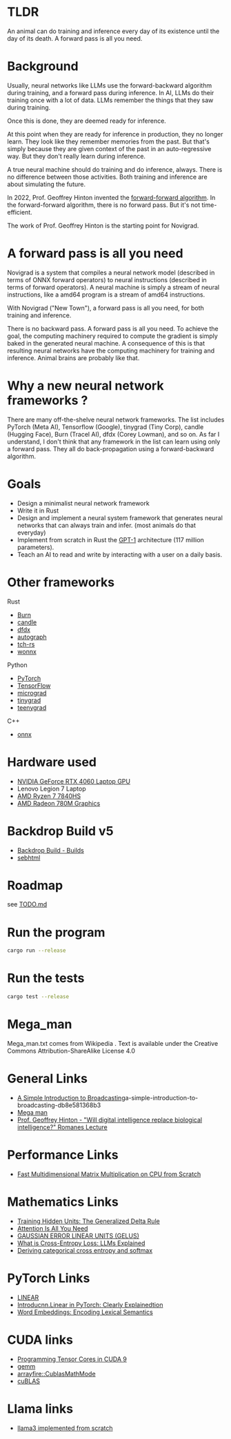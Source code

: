 # TLDR

An animal can do training and inference every day of its existence until the day of its death.
A forward pass is all you need.

# Background

Usually, neural networks like LLMs use the forward-backward algorithm during training, and a forward pass during inference.
In AI, LLMs do their training once with a lot of data.
LLMs remember the things that they saw during training.

Once this is done, they are deemed ready for inference.

At this point when they are ready for inference in production, they no longer learn.
They look like they remember memories from the past. But that's simply because
they are given context of the past in an auto-regressive way.
But they don't really learn during inference.

A true neural machine should do training and do inference, always. 
There is no difference between those activities.
Both training and inference are about simulating the future.

In 2022, Prof. Geoffrey Hinton invented the [forward-forward algorithm](https://arxiv.org/abs/2212.13345).
In the forward-forward algorithm, there is no forward pass. But it's not time-efficient.

The work of Prof. Geoffrey Hinton is the starting point for Novigrad.

# A forward pass is all you need

Novigrad is a system that compiles a neural network model (described in terms of ONNX forward operators) to neural instructions (described in terms of forward operators).
A neural machine is simply a stream of neural instructions, like a amd64 program is a stream of amd64 instructions.

With Novigrad  ("New Town"), a forward pass is all you need, for both training and inference.

There is no backward pass. A forward pass is all you need.
To achieve the goal, the computing machinery required to compute the gradient is simply baked in the generated neural machine. A consequence of this is that resulting neural networks have the computing machinery for training and inference.
Animal brains are probably like that.

# Why a new neural network frameworks ?

There are many off-the-shelve neural network frameworks.
The list includes PyTorch (Meta AI), Tensorflow (Google), tinygrad (Tiny Corp), candle (Hugging Face), Burn (Tracel AI), dfdx (Corey Lowman), and so on.
As far I understand, I don't think that any framework in the list can learn using only a forward pass. 
They all do back-propagation using a forward-backward algorithm.

# Goals

- Design a minimalist neural network framework
- Write it in Rust
- Design and implement a neural system framework that generates neural networks that can always train and infer. (most animals do that everyday)
- Implement from scratch in Rust the [GPT-1](https://en.wikipedia.org/wiki/GPT-1) architecture (117 million parameters).
- Teach an AI to read and write by interacting with a user on a daily basis.

# Other frameworks

Rust
- [Burn](https://github.com/tracel-ai/burn/tree/main)
- [candle](https://github.com/huggingface/candle)
- [dfdx]( https://github.com/coreylowman/dfdx)
- [autograph](https://github.com/charles-r-earp/autograph)
- [tch-rs](https://github.com/LaurentMazare/tch-rs)
- [wonnx](https://github.com/webonnx/wonnx/)

Python
- [PyTorch](https://github.com/pytorch/pytorch)
- [TensorFlow](https://github.com/tensorflow/tensorflow)
- [micrograd](https://github.com/karpathy/micrograd)
- [tinygrad](https://github.com/tinygrad/tinygrad)
- [teenygrad](https://github.com/tinygrad/teenygrad)

C++
- [onnx](https://github.com/onnx/onnx)

# Hardware used

- [NVIDIA GeForce RTX 4060 Laptop GPU](https://www.nvidia.com/en-us/geforce/graphics-cards/40-series/rtx-4060-4060ti/)
- Lenovo Legion 7 Laptop
- [AMD Ryzen 7 7840HS](https://www.amd.com/en/products/apu/amd-ryzen-7-7840hs)
- [AMD Radeon 780M Graphics](https://www.techpowerup.com/gpu-specs/radeon-780m.c4020)

# Backdrop Build v5

- [Backdrop Build - Builds](https://backdropbuild.com/builds?cohorts=v5)
- [sebhtml](https://backdropbuild.com/builders/sebhtml)

# Roadmap

see [TODO.md](TODO.md)

# Run the program

```bash
cargo run --release
```

# Run the tests

```bash
cargo test --release
```

# Mega_man

Mega_man.txt comes from Wikipedia .
Text is available under the Creative Commons Attribution-ShareAlike License 4.0

# General Links

- [A Simple Introduction to Broadcasting](https://medium.com/@hunter-j-phillips/)a-simple-introduction-to-broadcasting-db8e581368b3
- [Mega man](https://en.wikipedia.org/wiki/Mega_Man)
- [Prof. Geoffrey Hinton - "Will digital intelligence replace biological intelligence?" Romanes Lecture](https://www.youtube.com/watch?v=N1TEjTeQeg0)

# Performance Links

- [Fast Multidimensional Matrix Multiplication on CPU from Scratch](https://siboehm.com/articles/22/Fast-MMM-on-CPU)

# Mathematics Links

- [Training Hidden Units: The Generalized Delta Rule](https://web.stanford.edu/group/pdplab/originalpdphandbook/Chapter%205.pdf)
- [Attention Is All You Need](https://proceedings.neurips.cc/paper_files/paper/2017/file/3f5ee243547dee91fbd053c1c4a845aa-Paper.pdf)
- [GAUSSIAN ERROR LINEAR UNITS (GELUS)](https://arxiv.org/pdf/1606.08415.pdf)
- [What is Cross-Entropy Loss: LLMs Explained](https://www.chatgptguide.ai/2024/03/03/what-is-cross-entropy-loss-llms-explained/)
- [Deriving categorical cross entropy and softmax](https://shivammehta25.github.io/posts/deriving-categorical-cross-entropy-and-softmax/)

# PyTorch Links

- [LINEAR](https://pytorch.org/docs/stable/generated/torch.nn.Linear.html)
- [Introducnn.Linear in PyTorch: Clearly Explainedtion](https://docs.kanaries.net/topics/Python/nn-linear)
- [Word Embeddings: Encoding Lexical Semantics](https://pytorch.org/tutorials/beginner/nlp/word_embeddings_tutorial.html)

# CUDA links

- [Programming Tensor Cores in CUDA 9](https://developer.nvidia.com/blog/programming-tensor-cores-cuda-9/)
- [gemm](https://docs.rs/cublas/latest/cublas/struct.API.html#method.gemm)
- [arrayfire::CublasMathMode](https://arrayfire.org/arrayfire-rust/arrayfire/enum.CublasMathMode.html)
- [cuBLAS](https://docs.nvidia.com/cuda/cublas/)

# Llama links

- [llama3 implemented from scratch](https://github.com/naklecha/llama3-from-scratch)